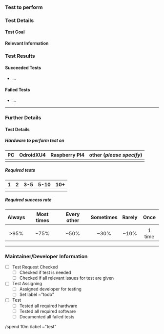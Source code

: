 <!-- These comments are not displayed in the final report. Further any subsection that is not needed, can be deleted. -->

### Test to perform
<!-- Summarize the test to perform precisely. Test should be performed for all new features/bugfixes. -->
<!-- PLEASE SET THE TITLE TO "test: " -->

### Test Details
#### Test Goal
<!-- What is the goal of this test and why is it necessary? -->

#### Relevant Information
<!--
  Paste any relevant logs or screenshots_)

  Please use code blocks (\`\`\`) to format console output, logs, and code as it's tough to read otherwise.

  Please list all test cases in a list using a check list (i.e. `- [ ]`) in markdown and reference all related issues with `#<ISSUE_NUMBER>`_
-->

### Test Results
#### Succeeded Tests
<!-- Add succeeded tests here, once performed -->
- ...

#### Failed Tests
<!-- Add failed tests here, once performed -->
- ...

---

### Further Details
<!--Please fill out the form below by placing a `X` in the relevant column. This helps the developers and maintainers to access the required information faster. -->

#### Test Details
##### Hardware to perform test on
| PC | OdroidXU4 | Raspberry PI4 | other (_please specify_)  |
|:--:|:---------:|:-------------:|:-------------------------:|
|    |           |               |                           |

##### Required tests
| 1 | 2 | 3-5 | 5-10 | 10+ |
|:-:|:-:|:---:|:----:|:---:|
|   |   |     |      |     |

##### Required success rate
| Always | Most times | Every other | Sometimes | Rarely | Once   |
|:------:|:----------:|:-----------:|:---------:|:------:|:------:|
|        |            |             |           |        |        |
| >95%   | ~75%       | ~50%        | ~30%      | ~10%   | 1 time |

---

### Maintainer/Developer Information
<!-- THIS SECTION IS FOR THE PROJECT MAINTAINER ONLY!!!! -->

- [ ] Test Request Checked
  - [ ] Checked if test is needed
  - [ ] Checked if all relevant issues for test are given
- [ ] Test Assigning
  - [ ] Assigned developer for testing
  - [ ] Set label ~"todo"
- [ ] Test
  - [ ] Tested all required hardware
  - [ ] Tested all required software
  - [ ] Documented all failed tests

/spend 10m
/label ~"test"
